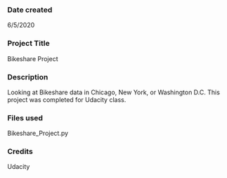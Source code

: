 ### Date created
6/5/2020

### Project Title
Bikeshare Project

### Description
Looking at Bikeshare data in Chicago, New York, or Washington D.C. This project was completed for Udacity class.

### Files used
Bikeshare_Project.py

### Credits
Udacity
